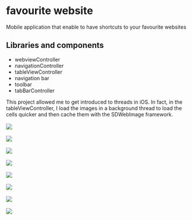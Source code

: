 <h1>favourite website</h1>
<p>Mobile application that enable to have shortcuts to your favourite websites</p>
<h2> Libraries and components </h2>
<ul>
  <li>webviewController</li>
  <li>navigationController</li>
  <li>tableViewController</li>
  <li>navigation bar</li>
  <li>toolbar</li>
  <li>tabBarController</li>
</ul>

This project allowed me to get introduced to threads in iOS. In fact, in the tableViewController, I load the images in a background thread to load the cells quicker and then cache them with the SDWebImage framework.
<br>
<br>
<img src="https://github.com/sofianeOuafir/iOSSwiftUniProject3/blob/master/1.png?raw=true">
<br>
<br>
<img src="https://github.com/sofianeOuafir/iOSSwiftUniProject3/blob/master/2.png?raw=true">
<br>
<br>
<img src="https://github.com/sofianeOuafir/iOSSwiftUniProject3/blob/master/3.png?raw=true">
<br>
<br>
<img src="https://github.com/sofianeOuafir/iOSSwiftUniProject3/blob/master/4.png?raw=true">
<br>
<br>
<img src="https://github.com/sofianeOuafir/iOSSwiftUniProject3/blob/master/5.png?raw=true">
<br>
<br>
<img src="https://github.com/sofianeOuafir/iOSSwiftUniProject3/blob/master/6.png?raw=true">
<br>
<br>
<img src="https://github.com/sofianeOuafir/iOSSwiftUniProject3/blob/master/7.png?raw=true">
<br>
<br>
<img src="https://github.com/sofianeOuafir/iOSSwiftUniProject3/blob/master/8.png?raw=true">
<br>
<br>
